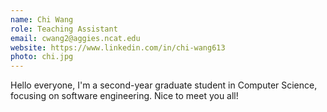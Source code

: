 ```yaml
---
name: Chi Wang
role: Teaching Assistant
email: cwang2@aggies.ncat.edu
website: https://www.linkedin.com/in/chi-wang613
photo: chi.jpg
---
```

Hello everyone, I'm a second-year graduate student in Computer Science, 
focusing on software engineering. Nice to meet you all!
